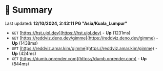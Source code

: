 # 📖 Summary
Last updated: **12/10/2024, 3:43:11 PG "Asia/Kuala_Lumpur"**

- `GET` [https://hst.ujol.dev](https://hst.ujol.dev) - **Up** (1231ms)
- `GET` [https://reddviz.deno.dev/gimme](https://reddviz.deno.dev/gimme) - **Up** (1438ms)
- `GET` [https://reddviz.amar.kim/gimme](https://reddviz.amar.kim/gimme) - **Up** (424ms)
- `GET` [https://dumb.onrender.com](https://dumb.onrender.com) - **Up** (844ms)
